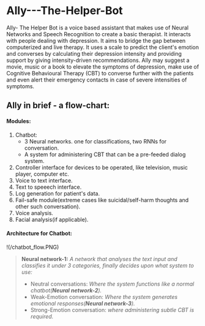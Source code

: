 # Ally---The-Helper-Bot
Ally- The Helper Bot is a voice based assistant that makes use of Neural Networks and Speech Recognition to create a basic therapist. It interacts with people dealing with depression. It aims to bridge the gap between computerized and live therapy. It uses a scale to predict the client's emotion and converses by calculating their depression intensity and providing support by giving intensity-driven recommendations. Ally may suggest a movie, music or a book to elevate the symptoms of depression, make use of Cognitive Behavioural Therapy (CBT) to converse further with the patients and even alert their emergency contacts in case of severe intensities of symptoms.
## Ally in brief - a flow-chart:

#### Modules:
1. Chatbot: 
   - 3 Neural networks. one for classifications, two RNNs for conversation.
   - A system for administering CBT that can be a pre-feeded dialog system.
2. Controller interface for devices to be operated, like television, music player, computer etc.
3. Voice to text interface.
4. Text to speeech interface.
5. Log generation for patient's data.
6. Fail-safe module(extreme cases like suicidal/self-harm thoughts and other such conversation). 
7. Voice analysis.
8. Facial analysis(if applicable).

#### Architecture for Chatbot: 

!(/chatbot_flow.PNG)

> **Neural network-1:** _A network that analyses the text input and classifies it under 3 categories, finally decides upon what system to use:_
> - Neutral conversations: _Where the system functions like a normal chatbot(**Neural network-2**)._
> - Weak-Emotion conversation: _Where the system generates emotional responses(**Neural network-3**)._
> - Strong-Emotion conversation: _where administering subtle CBT is required._
